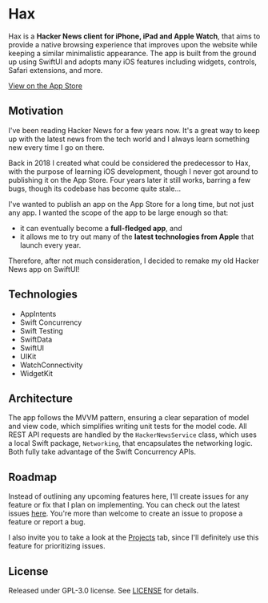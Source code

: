 # Hax
Hax is a **Hacker News client for iPhone, iPad and Apple Watch**, that aims to provide a native browsing experience that improves upon the website while keeping a similar minimalistic appearance. The app is built from the ground up using SwiftUI and adopts many iOS features including widgets, controls, Safari extensions, and more.

[View on the App Store](https://apps.apple.com/us/app/hax-for-hacker-news/id1635164814)

## Motivation
I've been reading Hacker News for a few years now. It's a great way to keep up with the latest news from the tech world and I always learn something new every time I go on there.

Back in 2018 I created what could be considered the predecessor to Hax, with the purpose of learning iOS development, though I never got around to publishing it on the App Store. Four years later it still works, barring a few bugs, though its codebase has become quite stale...

I've wanted to publish an app on the App Store for a long time, but not just any app. I wanted the scope of the app to be large enough so that:
- it can eventually become a **full-fledged app**, and
- it allows me to try out many of the **latest technologies from Apple** that launch every year.

Therefore, after not much consideration, I decided to remake my old Hacker News app on SwiftUI!

## Technologies

- AppIntents
- Swift Concurrency
- Swift Testing
- SwiftData
- SwiftUI
- UIKit
- WatchConnectivity
- WidgetKit

## Architecture
The app follows the MVVM pattern, ensuring a clear separation of model and view code, which simplifies writing unit tests for the model code. All REST API requests are handled by the `HackerNewsService` class, which uses a local Swift package, `Networking`, that encapsulates the networking logic. Both fully take advantage of the Swift Concurrency APIs.

## Roadmap
Instead of outlining any upcoming features here, I'll create issues for any feature or fix that I plan on implementing. You can check out the latest issues [here](https://github.com/lui5fl/hax/issues). You're more than welcome to create an issue to propose a feature or report a bug.

I also invite you to take a look at the [Projects](https://github.com/lui5fl/hax/projects) tab, since I'll definitely use this feature for prioritizing issues.

## License
Released under GPL-3.0 license. See [LICENSE](/LICENSE) for details.
